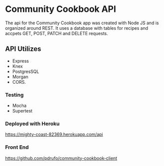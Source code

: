 # Community Cookbook API


The api for the Community Cookbook app was created with Node JS and is organized around REST. It uses a database with tables for recipes and accpets GET, POST, PATCH and DELETE requests.  

## API Utilizes 
* Express
* Knex
* PostgresSQL
* Morgan
* CORS.

### Testing
* Mocha
* Supertest


### Deployed with Heroku
https://mighty-coast-82369.herokuapp.com/api

### Front End
https://github.com/pdrufo/community-cookbook-client

